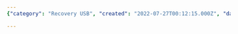 ```yaml
---
{"category": "Recovery USB", "created": "2022-07-27T00:12:15.000Z", "date": "2022-07-27 00:12:15", "description": "This text offers step-by-step guidance on how to create a macOS recovery USB for Macbook M1 devices, which can be useful in situations where system troubleshooting or reinstallation is required.", "modified": "2022-08-18T14:58:51.858Z", "tags": ["macos", "recovery", "stub"], "title": "Macbook M1 create macOS recovery usb"}

---
```

